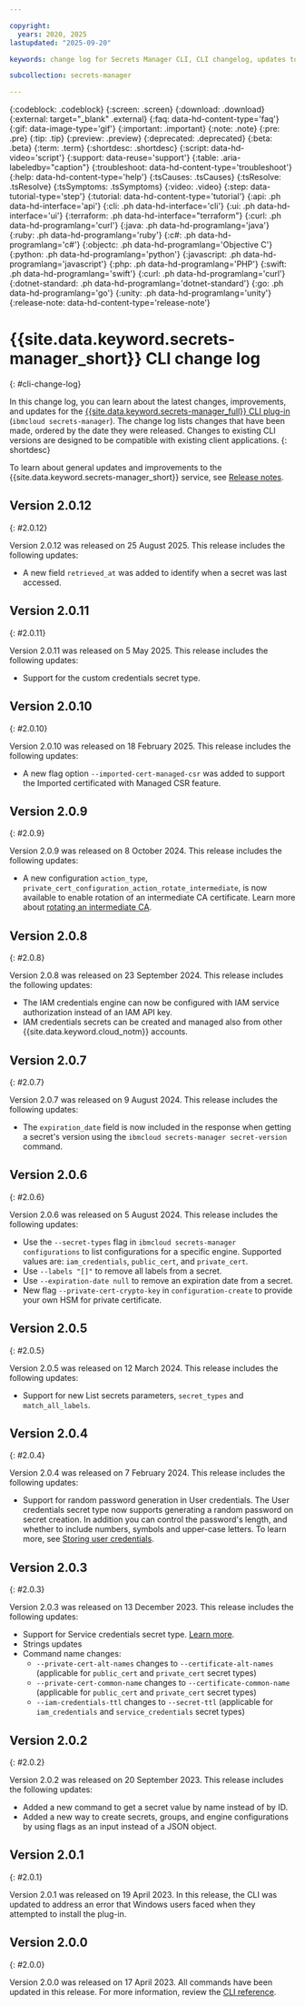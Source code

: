```yaml
---

copyright:
  years: 2020, 2025
lastupdated: "2025-09-20"

keywords: change log for Secrets Manager CLI, CLI changelog, updates to Secrets Manager CLI

subcollection: secrets-manager

---
```


{:codeblock: .codeblock}
{:screen: .screen}
{:download: .download}
{:external: target="_blank" .external}
{:faq: data-hd-content-type='faq'}
{:gif: data-image-type='gif'}
{:important: .important}
{:note: .note}
{:pre: .pre}
{:tip: .tip}
{:preview: .preview}
{:deprecated: .deprecated}
{:beta: .beta}
{:term: .term}
{:shortdesc: .shortdesc}
{:script: data-hd-video='script'}
{:support: data-reuse='support'}
{:table: .aria-labeledby="caption"}
{:troubleshoot: data-hd-content-type='troubleshoot'}
{:help: data-hd-content-type='help'}
{:tsCauses: .tsCauses}
{:tsResolve: .tsResolve}
{:tsSymptoms: .tsSymptoms}
{:video: .video}
{:step: data-tutorial-type='step'}
{:tutorial: data-hd-content-type='tutorial'}
{:api: .ph data-hd-interface='api'}
{:cli: .ph data-hd-interface='cli'}
{:ui: .ph data-hd-interface='ui'}
{:terraform: .ph data-hd-interface="terraform"}
{:curl: .ph data-hd-programlang='curl'}
{:java: .ph data-hd-programlang='java'}
{:ruby: .ph data-hd-programlang='ruby'}
{:c#: .ph data-hd-programlang='c#'}
{:objectc: .ph data-hd-programlang='Objective C'}
{:python: .ph data-hd-programlang='python'}
{:javascript: .ph data-hd-programlang='javascript'}
{:php: .ph data-hd-programlang='PHP'}
{:swift: .ph data-hd-programlang='swift'}
{:curl: .ph data-hd-programlang='curl'}
{:dotnet-standard: .ph data-hd-programlang='dotnet-standard'}
{:go: .ph data-hd-programlang='go'}
{:unity: .ph data-hd-programlang='unity'}
{:release-note: data-hd-content-type='release-note'}

# {{site.data.keyword.secrets-manager_short}} CLI change log
{: #cli-change-log}

In this change log, you can learn about the latest changes, improvements, and updates for the [{{site.data.keyword.secrets-manager_full}} CLI plug-in](/docs/secrets-manager?topic=secrets-manager-secrets-manager-cli) (`ibmcloud secrets-manager`). The change log lists changes that have been made, ordered by the date they were released. Changes to existing CLI versions are designed to be compatible with existing client applications.
{: shortdesc}

To learn about general updates and improvements to the {{site.data.keyword.secrets-manager_short}} service, see [Release notes](/docs/secrets-manager?topic=secrets-manager-release-notes).

## Version 2.0.12
{: #2.0.12}

Version 2.0.12 was released on 25 August 2025. This release includes the following updates:
- A new field `retrieved_at` was added to identify when a secret was last accessed.

## Version 2.0.11
{: #2.0.11}

Version 2.0.11 was released on 5 May 2025. This release includes the following updates:
- Support for the custom credentials secret type.

## Version 2.0.10
{: #2.0.10}

Version 2.0.10 was released on 18 February 2025. This release includes the following updates:
- A new flag option `--imported-cert-managed-csr` was added to support the Imported certificated with Managed CSR feature.

## Version 2.0.9
{: #2.0.9}

Version 2.0.9 was released on 8 October 2024. This release includes the following updates:
- A new configuration `action_type`, `private_cert_configuration_action_rotate_intermediate`, is now available to enable rotation of an intermediate CA certificate. Learn more about [rotating an intermediate CA](/docs/secrets-manager?topic=secrets-manager-rotating-ca-certificates).

## Version 2.0.8
{: #2.0.8}

Version 2.0.8 was released on 23 September 2024. This release includes the following updates:
- The IAM credentials engine can now be configured with IAM service authorization instead of an IAM API key. 
- IAM credentials secrets can be created and managed also from other {{site.data.keyword.cloud_notm}} accounts.

## Version 2.0.7
{: #2.0.7}

Version 2.0.7 was released on 9 August 2024. This release includes the following updates:
- The `expiration_date` field is now included in the response when getting a secret's version using the `ibmcloud secrets-manager secret-version` command.

## Version 2.0.6
{: #2.0.6}

Version 2.0.6 was released on 5 August 2024. This release includes the following updates:
- Use the `--secret-types` flag in `ibmcloud secrets-manager configurations` to list configurations for a specific engine. Supported values are: `iam_credentials`, `public_cert`, and `private_cert`. 
- Use `--labels "[]"` to remove all labels from a secret.
- Use `--expiration-date null` to remove an expiration date from a secret.
- New flag `--private-cert-crypto-key` in `configuration-create` to provide your own HSM for private certificate.

## Version 2.0.5
{: #2.0.5}

Version 2.0.5 was released on 12 March 2024. This release includes the following updates:
- Support for new List secrets parameters, `secret_types` and `match_all_labels`.

## Version 2.0.4
{: #2.0.4}

Version 2.0.4 was released on 7 February 2024. This release includes the following updates:
- Support for random password generation in User credentials. The User credentials secret type now supports generating a random password on secret creation. In addition you can control the password's length, and whether to include numbers, symbols and upper-case letters. To learn more, see [Storing user credentials](/docs/secrets-manager?topic=secrets-manager-user-credentials).

## Version 2.0.3
{: #2.0.3}

Version 2.0.3 was released on 13 December 2023. This release includes the following updates:
- Support for Service credentials secret type. [Learn more](/docs/secrets-manager?topic=secrets-manager-service-credentials).
- Strings updates
- Command name changes:
    * `--private-cert-alt-names` changes to `--certificate-alt-names` (applicable for `public_cert` and `private_cert` secret types)
    * `--private-cert-common-name` changes to `--certificate-common-name` (applicable for `public_cert` and `private_cert` secret types)
    * `--iam-credentials-ttl` changes to `--secret-ttl` (applicable for `iam_credentials` and `service_credentials` secret types)

## Version 2.0.2
{: #2.0.2}

Version 2.0.2 was released on 20 September 2023. This release includes the following updates:
- Added a new command to get a secret value by name instead of by ID.
- Added a new way to create secrets, groups, and engine configurations by using flags as an input instead of a JSON object.

## Version 2.0.1
{: #2.0.1}

Version 2.0.1 was released on 19 April 2023. In this release, the CLI was updated to address an error that Windows users faced when they attempted to install the plug-in. 

## Version 2.0.0
{: #2.0.0}

Version 2.0.0 was released on 17 April 2023. All commands have been updated in this release. For more information, review the [CLI reference](/docs/secrets-manager?topic=secrets-manager-secrets-manager-cli).
